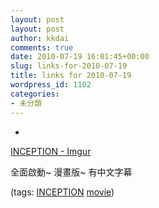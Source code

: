 ```yaml
---
layout: post
layout: post
author: kkdai
comments: true
date: 2010-07-19 16:01:45+00:00
slug: links-for-2010-07-19
title: links for 2010-07-19
wordpress_id: 1102
categories:
- 未分類
---
```


  * 
                

[INCEPTION - Imgur](http://wbwbtw.imgur.com/inception)


                

全面啟動~ 漫畫版~ 有中文字幕


                

(tags: [INCEPTION](http://delicious.com/kkdai/INCEPTION) [movie](http://delicious.com/kkdai/movie))


            
